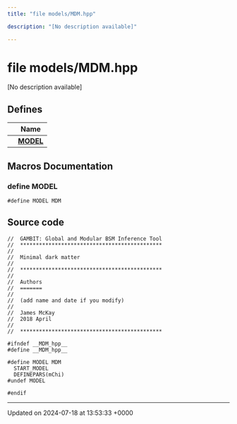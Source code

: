 ```yaml
---
title: "file models/MDM.hpp"

description: "[No description available]"

---
```


# file models/MDM.hpp

[No description available]

## Defines

|                | Name           |
| -------------- | -------------- |
|  | **[MODEL](/documentation/code/files/mdm_8hpp/#define-model)**  |




## Macros Documentation

### define MODEL

```
#define MODEL MDM
```


## Source code

```
//  GAMBIT: Global and Modular BSM Inference Tool
//  *********************************************
//
//  Minimal dark matter
//
//  *********************************************
//
//  Authors
//  =======
//
//  (add name and date if you modify)
//
//  James McKay
//  2018 April
//
//  *********************************************

#ifndef __MDM_hpp__
#define __MDM_hpp__

#define MODEL MDM
  START_MODEL
  DEFINEPARS(mChi)
#undef MODEL

#endif
```


-------------------------------

Updated on 2024-07-18 at 13:53:33 +0000
